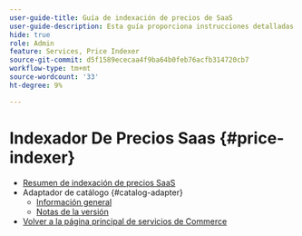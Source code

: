 ```yaml
---
user-guide-title: Guía de indexación de precios de SaaS
user-guide-description: Esta guía proporciona instrucciones detalladas para utilizar el indexador de precios SaaS.
hide: true
role: Admin
feature: Services, Price Indexer
source-git-commit: d5f1589ececaa4f9ba64b0feb76acfb314720cb7
workflow-type: tm+mt
source-wordcount: '33'
ht-degree: 9%

---
```


# Indexador De Precios Saas {#price-indexer}

- [Resumen de indexación de precios SaaS](price-indexing.md)
- Adaptador de catálogo {#catalog-adapter}
   - [Información general](catalog-adapter.md)
   - [Notas de la versión](release-notes.md)
- [Volver a la página principal de servicios de Commerce](https://experienceleague.adobe.com/docs/commerce/user-guides/home.html)

